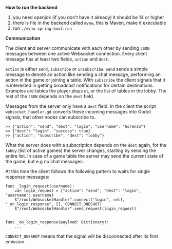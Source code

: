 **How to run the backend**

1) you need openjdk (if you don't have it already) it should be 14 or higher
2) there is file in the backend called `mvnw`, this is Maven, make it executable
3) run `./mvnw spring-boot:run`

**Communication**

The client and server communicate with each other by sending `JSON` messages between one active Websocket connection.
Every client message has at least two fields, `action` and `dest`.

`action` is either `send`, `subscribe` or `unsubscribe`. `send` sends a simple message to denote an action like sending
a chat message, performing an action in the game or joining a table. With `subscribe` the client signals that it is
interested in getting broadcast notifications for certain destinations. Examples are tables the player plays at, or the
list of tables in the lobby. The rest of the `JSON` depends on the `dest` field.

Messages from the server only have a `dest` field. In the client the script `websocket_handler.gd` converts these
incoming messages into Godot signals, that other nodes can subscribe to.

```
>> {"action": "send", "dest": "login", "username": "horenso"}
<< {"dest": "login", "success": true}
>> {"action": "subscribe", "dest": "lobby"}
```

What the server does with a subscription depends on the `dest` again, for the `lobby` (list of active games)
the server changes, starting by sending the entire list. In case of a game table the server may send the current state
of the game, but e.g no chat messages.

At this time the client follows the following pattern to waits for single response messages:

```
func _login_request(username):
	var login_request = {"action": "send", "dest": "login", "username": username}
	$"/root/WebsocketHandler".connect("login", self, "_on_login_response", [], CONNECT_ONESHOT)
	$"/root/WebsocketHandler".send_request(login_request)


func _on_login_response(payload: Dictionary):
	...
```

`CONNECT_ONESHOT` means that the signal will be disconnected after its first emission.
